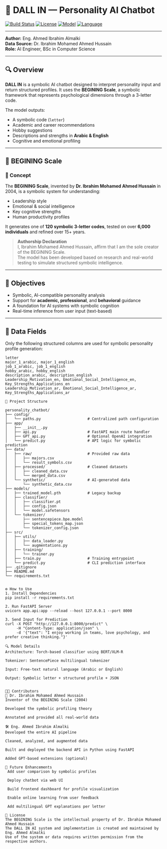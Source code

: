 # 🧠 DALL IN — Personality AI Chatbot

[![Build Status](https://img.shields.io/badge/build-passing-brightgreen)](https://github.com/beginingCompany/dall-in-model)
[![License](https://img.shields.io/badge/license-proprietary-red)](#license)
[![Model](https://img.shields.io/badge/model-BERT%20%7C%20XLM--R-blue)](#model-details)
[![Language](https://img.shields.io/badge/language-Arabic%20%7C%20English-yellowgreen)](#)

---

**Author:** Eng. Ahmed Ibrahim Almalki  
**Data Source:** Dr. Ibrahim Mohamed Ahmed Hussain  
**Role:** AI Engineer, BSc in Computer Science

---

## 🔍 Overview

**DALL IN** is a symbolic AI chatbot designed to interpret personality input and return structured profiles. It uses the **BEGINING Scale**, a symbolic framework that represents psychological dimensions through a 3-letter code.

The model outputs:

- A symbolic code (`letter`)
- Academic and career recommendations
- Hobby suggestions
- Descriptions and strengths in **Arabic & English**
- Cognitive and emotional profiling

---

## 📐 BEGINING Scale

### 🔹 Concept

The **BEGINING Scale**, invented by **Dr. Ibrahim Mohamed Ahmed Hussain** in 2004, is a symbolic system for understanding:

- Leadership style  
- Emotional & social intelligence  
- Key cognitive strengths  
- Human productivity profiles

It generates one of **120 symbolic 3-letter codes**, tested on over **6,000 individuals** and refined over 15+ years.

> **Authorship Declaration**  
> I, Ibrahim Mohamed Ahmed Hussain, affirm that I am the sole creator of the BEGINING Scale.  
> The model has been developed based on research and real-world testing to simulate structured symbolic intelligence.

---

## 🎯 Objectives

- Symbolic, AI-compatible personality analysis  
- Support for **academic, professional**, and **behavioral** guidance  
- A foundation for AI systems with symbolic cognition  
- Real-time inference from user input (text-based)

---

## 🧾 Data Fields

Only the following structured columns are used for symbolic personality profile generation:

```text
letter
major_1_arabic, major_1_english
job_1_arabic, job_1_english
hobby_arabic, hobby_english
description_arabic, description_english
Leadership_Motivation_en, Emotional_Social_Intelligence_en, Key_Strengths_Applications_en
Leadership_Motivation_ar, Emotional_Social_Intelligence_ar, Key_Strengths_Applications_ar

🧠 Project Structure

personality_chatbot/
├── config/
│   └── paths.py                     # Centralized path configuration
├── app/
│   ├── __init__.py
│   ├── api.py                       # FastAPI main route handler
│   ├── GPT_api.py                   # Optional OpenAI integration
│   └── predict.py                   # API logic for symbolic prediction
├── data/
│   ├── raw/                         # Provided raw data
│   │   ├── majors.csv
│   │   └── result_symbols.csv
│   ├── processed/                   # Cleaned datasets
│   │   ├── cleaned_data.csv
│   │   └── merged_data.csv
│   └── synthetic/                   # AI-generated data
│       └── synthetic_data.csv
├── models/
│   ├── trained_model.pth            # Legacy backup
│   ├── classifier/
│   │   ├── classifier.pt
│   │   ├── config.json
│   │   └── model.safetensors
│   └── tokenizer/
│       ├── sentencepiece.bpe.model
│       ├── special_tokens_map.json
│       └── tokenizer_config.json
├── src/
│   ├── utils/
│   │   ├── data_loader.py
│   │   └── augmentations.py
│   ├── training/
│   │   └── trainer.py
│   ├── train.py                     # Training entrypoint
│   └── predict.py                   # CLI prediction interface
├── .gitignore
├── README.md
└── requirements.txt


⚙️ How to Use
1. Install Dependencies
pip install -r requirements.txt

2. Run FastAPI Server
uvicorn app.api:app --reload --host 127.0.0.1 --port 8000

3. Send Input for Prediction
curl -X POST "http://127.0.0.1:8000/predict" \
     -H "Content-Type: application/json" \
     -d '{"text": "I enjoy working in teams, love psychology, and prefer creative thinking."}'

🔍 Model Details
Architecture: Torch-based classifier using BERT/XLM-R

Tokenizer: SentencePiece multilingual tokenizer

Input: Free-text natural language (Arabic or English)

Output: Symbolic letter + structured profile + JSON


🧑‍💻 Contributors
🧠 Dr. Ibrahim Mohamed Ahmed Hussain
Inventor of the BEGINING Scale (2004)

Developed the symbolic profiling theory

Annotated and provided all real-world data

🛠 Eng. Ahmed Ibrahim Almalki
Developed the entire AI pipeline

Cleaned, analyzed, and augmented data

Built and deployed the backend API in Python using FastAPI

Added GPT-based extensions (optional)

🔮 Future Enhancements
 Add user comparison by symbolic profiles

 Deploy chatbot via web UI

 Build frontend dashboard for profile visualization

 Enable online learning from user feedback

 Add multilingual GPT explanations per letter

📜 License
The BEGINING Scale is the intellectual property of Dr. Ibrahim Mohamed Ahmed Hussain
The DALL IN AI system and implementation is created and maintained by Eng. Ahmed Almalki
Use of the system or data requires written permission from the respective authors.
